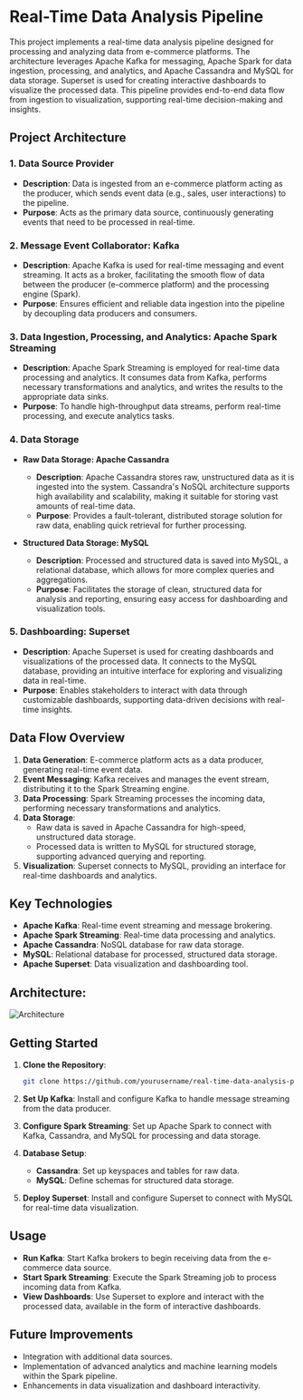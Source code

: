 # Real-Time Data Analysis Pipeline

This project implements a real-time data analysis pipeline designed for processing and analyzing data from e-commerce platforms. The architecture leverages Apache Kafka for messaging, Apache Spark for data ingestion, processing, and analytics, and Apache Cassandra and MySQL for data storage. Superset is used for creating interactive dashboards to visualize the processed data. This pipeline provides end-to-end data flow from ingestion to visualization, supporting real-time decision-making and insights.

## Project Architecture

### 1. **Data Source Provider**
   - **Description**: Data is ingested from an e-commerce platform acting as the producer, which sends event data (e.g., sales, user interactions) to the pipeline.
   - **Purpose**: Acts as the primary data source, continuously generating events that need to be processed in real-time.

### 2. **Message Event Collaborator: Kafka**
   - **Description**: Apache Kafka is used for real-time messaging and event streaming. It acts as a broker, facilitating the smooth flow of data between the producer (e-commerce platform) and the processing engine (Spark).
   - **Purpose**: Ensures efficient and reliable data ingestion into the pipeline by decoupling data producers and consumers.

### 3. **Data Ingestion, Processing, and Analytics: Apache Spark Streaming**
   - **Description**: Apache Spark Streaming is employed for real-time data processing and analytics. It consumes data from Kafka, performs necessary transformations and analytics, and writes the results to the appropriate data sinks.
   - **Purpose**: To handle high-throughput data streams, perform real-time processing, and execute analytics tasks.

### 4. **Data Storage**
   - **Raw Data Storage: Apache Cassandra**
     - **Description**: Apache Cassandra stores raw, unstructured data as it is ingested into the system. Cassandra's NoSQL architecture supports high availability and scalability, making it suitable for storing vast amounts of real-time data.
     - **Purpose**: Provides a fault-tolerant, distributed storage solution for raw data, enabling quick retrieval for further processing.
   
   - **Structured Data Storage: MySQL**
     - **Description**: Processed and structured data is saved into MySQL, a relational database, which allows for more complex queries and aggregations.
     - **Purpose**: Facilitates the storage of clean, structured data for analysis and reporting, ensuring easy access for dashboarding and visualization tools.

### 5. **Dashboarding: Superset**
   - **Description**: Apache Superset is used for creating dashboards and visualizations of the processed data. It connects to the MySQL database, providing an intuitive interface for exploring and visualizing data in real-time.
   - **Purpose**: Enables stakeholders to interact with data through customizable dashboards, supporting data-driven decisions with real-time insights.

## Data Flow Overview

1. **Data Generation**: E-commerce platform acts as a data producer, generating real-time event data.
2. **Event Messaging**: Kafka receives and manages the event stream, distributing it to the Spark Streaming engine.
3. **Data Processing**: Spark Streaming processes the incoming data, performing necessary transformations and analytics.
4. **Data Storage**:
   - Raw data is saved in Apache Cassandra for high-speed, unstructured data storage.
   - Processed data is written to MySQL for structured storage, supporting advanced querying and reporting.
5. **Visualization**: Superset connects to MySQL, providing an interface for real-time dashboards and analytics.

## Key Technologies

- **Apache Kafka**: Real-time event streaming and message brokering.
- **Apache Spark Streaming**: Real-time data processing and analytics.
- **Apache Cassandra**: NoSQL database for raw data storage.
- **MySQL**: Relational database for processed, structured data storage.
- **Apache Superset**: Data visualization and dashboarding tool.

## Architecture:
![Architecture](http://url/to/img.png)

## Getting Started

1. **Clone the Repository**:
   ```bash
   git clone https://github.com/yourusername/real-time-data-analysis-pipeline.git
   ```
   
2. **Set Up Kafka**: Install and configure Kafka to handle message streaming from the data producer.
   
3. **Configure Spark Streaming**: Set up Apache Spark to connect with Kafka, Cassandra, and MySQL for processing and data storage.

4. **Database Setup**:
   - **Cassandra**: Set up keyspaces and tables for raw data.
   - **MySQL**: Define schemas for structured data storage.
   
5. **Deploy Superset**: Install and configure Superset to connect with MySQL for real-time data visualization.

## Usage

- **Run Kafka**: Start Kafka brokers to begin receiving data from the e-commerce data source.
- **Start Spark Streaming**: Execute the Spark Streaming job to process incoming data from Kafka.
- **View Dashboards**: Use Superset to explore and interact with the processed data, available in the form of interactive dashboards.

## Future Improvements

- Integration with additional data sources.
- Implementation of advanced analytics and machine learning models within the Spark pipeline.
- Enhancements in data visualization and dashboard interactivity.
